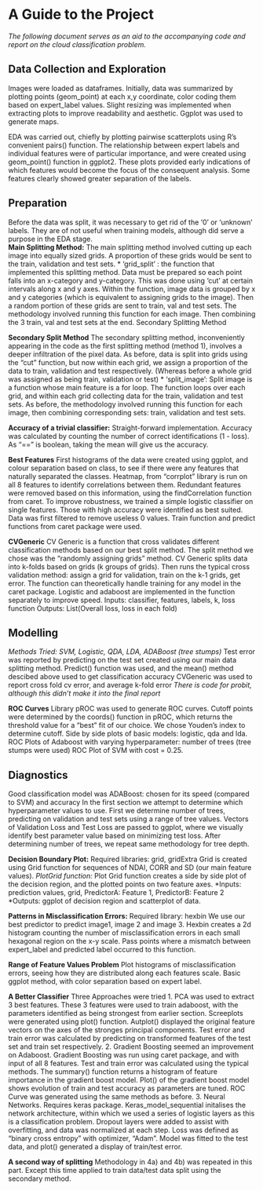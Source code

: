A Guide to the Project
======================

*The following document serves as an aid to the accompanying code and
report on the cloud classification problem.*

Data Collection and Exploration
-------------------------------

Images were loaded as dataframes. Initially, data was summarized by
plotting points (geom\_point) at each x,y coordinate, color coding them
based on expert\_label values. Slight resizing was implemented when
extracting plots to improve readability and aesthetic. Ggplot was used
to generate maps.

EDA was carried out, chiefly by plotting pairwise scatterplots using R’s
convenient pairs() function. The relationship between expert labels and
individual features were of particular importance, and were created
using geom\_point() function in ggplot2. These plots provided early
indications of which features would become the focus of the consequent
analysis. Some features clearly showed greater separation of the labels.

Preparation
-----------

Before the data was split, it was necessary to get rid of the ‘0’ or
‘unknown’ labels. They are of not useful when training models, although
did serve a purpose in the EDA stage.  
**Main Splitting Method:** The main splitting method involved cutting up
each image into equally sized grids. A proportion of these grids would
be sent to the train, validation and test sets. \* ‘grid\_split’ : the
function that implemented this splitting method. Data must be prepared
so each point falls into an x-category and y-category. This was done
using ‘cut’ at certain intervals along x and y axes. Within the
function, image data is grouped by x and y categories (which is
equivalent to assigning grids to the image). Then a random portion of
these grids are sent to train, val and test sets. The methodology
involved running this function for each image. Then combining the 3
train, val and test sets at the end. Secondary Splitting Method

**Secondary Split Method** The secondary splitting method,
inconveniently appearing in the code as the first splitting method
(method 1), involves a deeper infiltration of the pixel data. As before,
data is split into grids using the “cut” function, but now within each
grid, we assign a proportion of the data to train, validation and test
respectively. (Whereas before a whole grid was assigned as being train,
validation or test) \* ‘split\_image’: Split image is a function whose
main feature is a for loop. The function loops over each grid, and
within each grid collecting data for the train, validation and test
sets. As before, the methodology involved running this function for each
image, then combining corresponding sets: train, validation and test
sets.

**Accuracy of a trivial classifier:** Straight-forward implementation.
Accuracy was calculated by counting the number of correct
identifications (1 - loss). As “==” is boolean, taking the mean will
give us the accuracy.

**Best Features** First histograms of the data were created using
ggplot, and colour separation based on class, to see if there were any
features that naturally separated the classes. Heatmap, from “corrplot”
library is run on all 8 features to identify correlations between them.
Redundant features were removed based on this information, using the
findCorrelation function from caret. To improve robustness, we trained a
simple logistic classifier on single features. Those with high accuracy
were identified as best suited. Data was first filtered to remove
useless 0 values. Train function and predict functions from caret
package were used.

**CVGeneric** CV Generic is a function that cross validates different
classification methods based on our best split method. The split method
we chose was the “randomly assigning grids” method. CV Generic splits
data into k-folds based on grids (k groups of grids). Then runs the
typical cross validation method: assign a grid for validation, train on
the k-1 grids, get error. The function can theoretically handle training
for any model in the caret package. Logistic and adaboost are
implemented in the function separately to improve speed. Inputs:
classifier, features, labels, k, loss function Outputs: List(Overall
loss, loss in each fold)

Modelling
---------

*Methods Tried: SVM, Logistic, QDA, LDA, ADABoost (tree stumps)* Test
error was reported by predicting on the test set created using our main
data splitting method. Predict() function was used, and the mean()
method descibed above used to get classification accuracy CVGeneric was
used to report cross fold cv error, and average k-fold error *There is
code for probit, although this didn’t make it into the final report*

**ROC Curves** Library pROC was used to generate ROC curves. Cutoff
points were determined by the coords() function in pROC, which returns
the threshold value for a “best” fit of our choice. We chose Youden’s
index to determine cutoff. Side by side plots of basic models: logistic,
qda and lda. ROC Plots of Adaboost with varying hyperparameter: number
of trees (tree stumps were used) ROC Plot of SVM with cost = 0.25.

Diagnostics
-----------

Good classification model was ADABoost: chosen for its speed (compared
to SVM) and accuracy In the first section we attempt to determine which
hyperparameter values to use. First we determine number of trees,
predicting on validation and test sets using a range of tree values.
Vectors of Validation Loss and Test Loss are passed to ggplot, where we
visually identify best parameter value based on minimizing test loss.
After determining number of trees, we repeat same methodology for tree
depth.

**Decision Boundary Plot:** Required libraries: grid, gridExtra Grid is
created using Grid function for sequences of NDAI, CORR and SD (our main
feature values). *PlotGrid function:* Plot Grid function creates a side
by side plot of the decision region, and the plotted points on two
feature axes. *Inputs: prediction values, grid, PredictorA: Feature 1,
PredictorB: Feature 2 *Outputs: ggplot of decision region and
scatterplot of data.

**Patterns in Misclassification Errors:** Required library: hexbin We
use our best predictor to predict image1, image 2 and image 3. Hexbin
creates a 2d histogram counting the number of misclassification errors
in each small hexagonal region on the x-y scale. Pass points where a
mismatch between expert\_label and predicted label occurred to this
function.

**Range of Feature Values Problem** Plot histograms of misclassification
errors, seeing how they are distributed along each features scale. Basic
ggplot method, with color separation based on expert label.

**A Better Classifier** Three Approaches were tried 1. PCA was used to
extract 3 best features. These 3 features were used to train adaboost,
with the parameters identified as being strongest from earlier section.
Screeplots were generated using plot() function. Autplot() displayed the
original feature vectors on the axes of the stronges principal
components. Test error and train error was calculated by predicting on
transformed features of the test set and train set respectively. 2.
Gradient Boosting seemed an improvement on Adaboost. Gradient Boosting
was run using caret package, and with input of all 8 features. Test and
train error was calculated using the typical methods. The summary()
function returns a histogram of feature importance in the gradient boost
model. Plot() of the gradient boost model shows evolution of train and
test accuracy as parameters are tuned. ROC Curve was generated using the
same methods as before. 3. Neural Networks. Requires keras package.
Keras\_model\_sequential initalises the network architecture, within
which we used a series of logistic layers as this is a classification
problem. Dropout layers were added to assist with overfitting, and data
was normalized at each step. Loss was defined as “binary cross entropy”
with optimizer, “Adam”. Model was fitted to the test data, and plot()
generated a display of train/test error.

**A second way of splitting** Methodology in 4a) and 4b) was repeated in
this part. Except this time applied to train data/test data split using
the secondary method.
